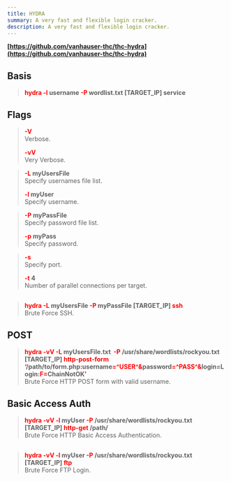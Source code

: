 ```yaml
---
title: HYDRA
summary: A very fast and flexible login cracker.
description: A very fast and flexible login cracker.
---
```


**[https://github.com/vanhauser-thc/thc-hydra](https://github.com/vanhauser-thc/thc-hydra)**

## Basis


 > 
 > **<font color=red>hydra -l </font>username <font color=red>-P</font> wordlist.txt \[TARGET_IP\] service**

## Flags


 > 
 > **<font color=red>-V</font>**</br>
 > Verbose.
 > 
 > **<font color=red>-vV</font>**</br>
 > Very Verbose.

 > 
 > **<font color=red>-L</font> myUsersFile**</br>
 > Specify usernames file list.
 > 
 > **<font color=red>-l </font> myUser**</br>
 > Specify username.

 > 
 > **<font color=red>-P </font>myPassFile**</br>
 > Specify password file list.
 > 
 > **<font color=red>-p</font> myPass**</br>
 > Specify password.

 > 
 > **<font color=red>-s</font>**</br>
 > Specify port.
 > 
 > **<font color=red>-t</font> 4**</br>
 > Number of parallel connections per target.

## 


 > 
 > **<font color=red>hydra -L</font> myUsersFile <font color=red>-P</font> myPassFile \[TARGET_IP\]<font color=red> ssh</font>**</br>
 > Brute Force SSH.

## POST


 > 
 > **<font color=red>hydra -vV -L</font> myUsersFile.txt  <font color=red>-P</font> /usr/share/wordlists/rockyou.txt  \[TARGET_IP\] <font color=red>http-post-form ‘</font>/path/to/form.php<font color=red>:</font>username<font color=red>=^USER^&</font>password<font color=red>=^PASS^&</font>login=Login:<font color=red>F=</font>ChainNotOK<font color=red>’</font>**</br>
 > Brute Force HTTP POST form with valid username.

## Basic Access Auth


 > 
 > **<font color=red>hydra -vV -l </font>myUser <font color=red>-P</font> /usr/share/wordlists/rockyou.txt \[TARGET_IP\]<font color=red> http-get</font> /path/**</br>
 > Brute Force HTTP Basic Access Authentication.

## 


 > 
 > **<font color=red>hydra -vV -l </font>myUser <font color=red>-P </font>/usr/share/wordlists/rockyou.txt  \[TARGET_IP\] <font color=red>ftp</font>**</br>
 > Brute Force FTP Login.
